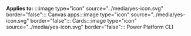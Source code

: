 
**Applies to:** :::image type="icon" source="../media/yes-icon.svg" border="false"::: Canvas apps:::image type="icon" source="../media/yes-icon.svg" border="false"::: Cards:::image type="icon" source="../media/yes-icon.svg" border="false"::: Power Platform CLI
